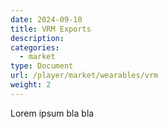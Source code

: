 ```yaml
---
date: 2024-09-10
title: VRM Exports
description:
categories:
  - market
type: Document
url: /player/market/wearables/vrm
weight: 2
---
```


Lorem ipsum bla bla
